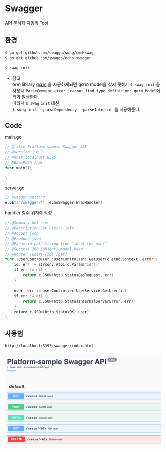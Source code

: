# Swagger

API 문서화 자동화 Tool<br>

## 환경

```sh
$ go get github.com/swaggo/swag/cmd/swag 
$ go get github.com/swaggo/echo-swagger

$ swag init
```

- 참고 <br>
orm library [gorm](https://gorm.io/index.html) 을 사용하게되면 gorm model을 찾지 못해서 ```$ swag init``` 을 사용시 
```ParseComment error :cannot find type definition: gorm.Model```에러가 발생한다. <br>
따라서 ```$ swag init``` 대신 <br>
```$ swag init --parseDependency --parseInternal ```을 사용해준다.
  
  
## Code

main.go
```go
// @title Platform-sample Swagger API
// @version 1.0.0
// @host localhost:8395
// @BasePath /api
func main(){

}
```

server.go
```go
// swagger setting
e.GET("/swagger/*", echoSwagger.WrapHandler)
```

handler 함수 위치에 작성
```go
// @Summary Get user
// @Description Get user's info
// @Accept json
// @Produce json
// @Param id path string true "id of the user"
// @Success 200 {object} model.User
// @Router /users/{id} [get]
func (userController *UserController) GetUser(c echo.Context) error {
	id, err := strconv.Atoi(c.Param("id"))
	if err != nil {
		return c.JSON(http.StatusBadRequest, err)
	}

	user, err := userController.UserService.GetUser(id)
	if err != nil {
		return c.JSON(http.StatusInternalServerError, err)
	}
	return c.JSON(http.StatusOK, user)
}
```


## 사용법

```sh
http://localhost:8395/swagger/index.html
```

<img src ="swagger.png">


